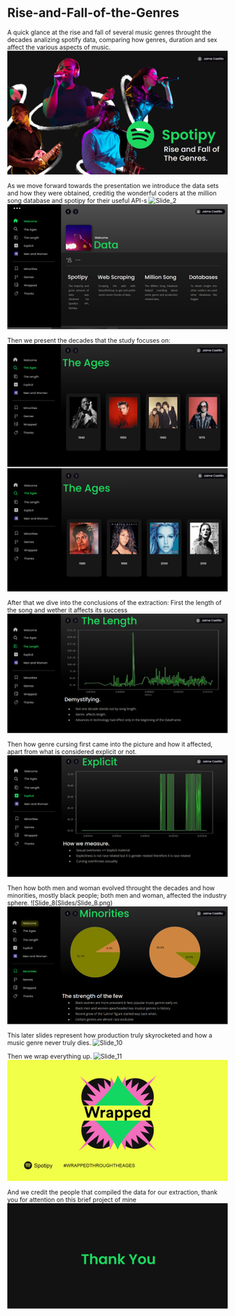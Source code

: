 # Rise-and-Fall-of-the-Genres
A quick glance at the rise and fall of several music genres throught the decades analizing spotify data, comparing how genres, duration and sex affect the various aspects of music.
![Slide_](Slides/Slide_1.png)

As we move forward towards the presentation we introduce the data sets and how they were obtained, creditig the wonderful coders at the million song database and spotipy for their useful API-s
![Slide_2](Slides/Slide_2.png)
![Slide_3](Slides/Slide_3.png)

Then we present the decades that the study focuses on:
![Slide_4](Slides/Slide_4.png)
![Slide_5](Slides/Slide_5.png)

After that we dive into the conclusions of the extraction:
First the length of the song and wether it affects its success
![Slide_6](Slides/Slide6.png)

Then how genre cursing first came into the picture and how it affected, apart from what is considered explicit or not.
![Slide_7](Slides/Slide_7.png)

Then how both men and woman evolved throught the decades and how minorities, mostly black people; both men and woman, affected the industry sphere.
![Slide_8(Slides/Slide_8.png)
![Slide_9](Slides/Slide_9.png)

This later slides represent how production truly skyrocketed and how a music genre never truly dies.
![Slide_10](Slides/Slide_10.png)

Then we wrap everything up.
![Slide_11](Slides/Slides_11.png)
![Slide_12](Slides/Slide_12.png)

And we credit the people that compiled the data for our extraction, thank you for attention on this brief project of mine
![Slide_13](Slides/Slide_13.png)
